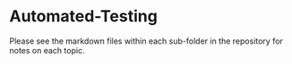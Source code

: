 # Automated-Testing
Please see the markdown files within each sub-folder in the repository for notes on each topic.
